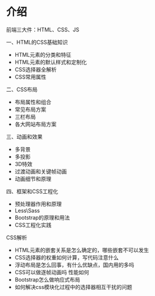 
# 介绍

前端三大件：HTML、CSS、JS


一、HTML的CSS基础知识

- HTML元素的分类和特征
- HTML元素的默认样式和定制化
- CSS选择器全解析
- CSS常用属性


二、CSS布局

- 布局属性和组合
- 常见布局方案
- 三栏布局
- 各大网站布局方案


三、动画和效果

- 多背景
- 多投影
- 3D特效
- 过渡动画和关键帧动画
- 动画细节和原理


四、框架和CSS工程化

- 预处理器作用和原理
- Less\Sass
- Bootstrap的原理和用法
- CSS工程化实践


CSS解析
- HTML元素的嵌套关系是怎么确定的，哪些嵌套不可以发生
- CSS选择器的权重如何计算，写代码注意什么
- 浮动布局是怎么回事，有什么优缺点，国内用的多吗
- CSS可以做逐帧动画吗  性能如何
- Bootstrap怎么做响应式布局
- 如何解决css模块化过程中的选择器相互干扰的问题
